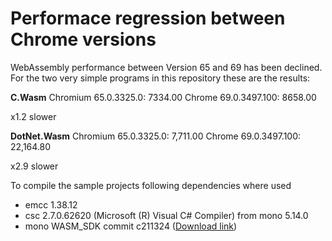 
# Performace regression between Chrome versions

WebAssembly performance between Version 65 and 69 has been declined.
For the two very simple programs in this repository these are the results:

**C.Wasm**
Chromium 65.0.3325.0: 7334.00
Chrome 69.0.3497.100: 8658.00

x1.2 slower

**DotNet.Wasm**
Chromium 65.0.3325.0: 7,711.00
Chrome 69.0.3497.100: 22,164.80

x2.9 slower

To compile the sample projects following dependencies where used

* emcc 1.38.12
* csc 2.7.0.62620 (Microsoft (R) Visual C# Compiler) from mono 5.14.0 
* mono WASM_SDK commit c211324 ([Download link](https://jenkins.mono-project.com/job/test-mono-mainline-wasm/label=ubuntu-1804-amd64/1034/Azure/))